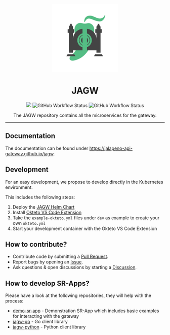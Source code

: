 <p align="center">
	<img src="./docs/static/img/logo.png">
</p>
<h1 align="center">JAGW</h1>
<p align="center">
	<img src="https://img.shields.io/github/v/tag/jalapeno-api-gateway/jagw.svg?label=release&logo=github&style=flat-square">
	<img alt="GitHub Workflow Status" src="https://img.shields.io/github/actions/workflow/status/jalapeno-api-gateway/jagw/build_push.yaml?branch=main&logo=github&style=flat-square">
	<img alt="GitHub Workflow Status" src="https://img.shields.io/github/actions/workflow/status/jalapeno-api-gateway/jagw/deploy_docs.yaml?branch=main&label=docs&logo=github&style=flat-square">
</p>

<p align="center">
The JAGW repository contains all the microservices for the gateway.
</p>

---

## Documentation
The documentation can be found under https://jalapeno-api-gateway.github.io/jagw.

## Development
For an easy development, we propose to develop directly in the Kubernetes environment.
  
This includes the following steps:
1. Deploy the [JAGW Helm Chart](https://github.com/jalapeno-api-gateway/jagw-helm)
2. Install [Okteto VS Code Extension](https://www.okteto.com/blog/remote-kubernetes-development/)
3. Take the `example-okteto.yml` files under `dev` as example to create your own `okteto.yml`
4. Start your development container with the Okteto VS Code Extension

## How to contribute?

- Contribute code by submitting a [Pull Request](https://github.com/jalapeno-api-gateway/jagw/pulls).
- Report bugs by opening an [Issue](https://github.com/jalapeno-api-gateway/jagw/issues).
- Ask questions & open discussions by starting a [Discussion](https://github.com/jalapeno-api-gateway/jagw/discussions).

## How to develop SR-Apps?
Please have a look at the following repositories, they will help with the process:
* [demo-sr-app](https://github.com/jalapeno-api-gateway/demo-sr-app) - Demonstration SR-App which includes basic examples for interacting with the gateway
* [jagw-go](https://github.com/jalapeno-api-gateway/jagw-go) - Go client library
* [jagw-python](https://github.com/jalapeno-api-gateway/jagw-python) - Python client library